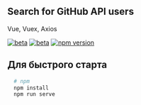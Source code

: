 ## Search for GitHub API users
Vue, Vuex, Axios

[![beta](https://img.shields.io/badge/npm-%5E3.0.11-blue)](https://www.npmjs.com/package/vue/v/next)
[![beta](https://img.shields.io/badge/npm-%5E3.6.2-blue)](https://www.npmjs.com/package/vuex/v/next)
[![npm version](https://img.shields.io/badge/npm-%5E0.21.1-orange)](https://www.npmjs.org/package/axios)
<br />

## Для быстрого старта

```bash
  # npm
  npm install
  npm run serve
  ```
